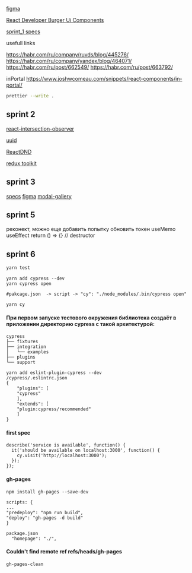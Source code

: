 [figma](https://www.figma.com/file/zFGN2O5xktHl9VmoOieq5E/React-_-%D0%9F%D1%80%D0%BE%D0%B5%D0%BA%D1%82%D0%BD%D1%8B%D0%B5-%D0%B7%D0%B0%D0%B4%D0%B0%D1%87%D0%B8_external_link?node-id=0%3A1)

[React Developer Burger Ui Components](https://yandex-praktikum.github.io/react-developer-burger-ui-components/docs/)

[sprint_1 specs](https://practicum.yandex.ru/learn/react/courses/8bb9f1d2-104b-4854-a4d5-d5d8766421ec/sprints/22204/topics/1b04cf53-64d6-46a0-ba92-2a857b20f0bd/lessons/a4bdfad8-d4c2-4b5b-aefa-04119daf305d/)

usefull links

https://habr.com/ru/company/ruvds/blog/445276/
https://habr.com/ru/company/yandex/blog/464071/
https://habr.com/ru/post/662549/
https://habr.com/ru/post/663792/

inPortal
https://www.joshwcomeau.com/snippets/react-components/in-portal/

```bash
prettier --write .
```

## sprint 2

[react-intersection-observer](https://github.com/thebuilder/react-intersection-observer)

[uuid](https://www.npmjs.com/package/uuid/)

[ReactDND](https://react-dnd.github.io/react-dnd/about)

[redux toolkit](https://redux-toolkit.js.org/tutorials/overview)

## sprint 3

[specs](https://practicum.yandex.ru/learn/react/courses/36f94820-19c9-4dfb-beed-5c4858c587e2/sprints/22212/topics/f4914b23-ab6f-4362-aae4-e78a72093099/lessons/fdc72800-02ce-438c-8c16-effed1aa8268/)
[figma](https://www.figma.com/file/zFGN2O5xktHl9VmoOieq5E/React-_-%D0%9F%D1%80%D0%BE%D0%B5%D0%BA%D1%82%D0%BD%D1%8B%D0%B5-%D0%B7%D0%B0%D0%B4%D0%B0%D1%87%D0%B8_external_link)
[modal-gallery](https://reactrouter.com/web/example/modal-gallery)

## sprint 5

реконект, можно еще добавить попытку обновить токен
useMemo
useEffect return () => {} // destructor

## sprint 6

```bash
yarn test
```

```
yarn add cypress --dev
yarn cypress open

#pakcage.json  -> script -> "cy": "./node_modules/.bin/cypress open"

yarn cy
```

#### При первом запуске тестового окружения библиотека создаёт в приложении директорию cypress с такой архитектурой:

```
cypress
├── fixtures
├── integration
│   └── examples
├── plugins
└── support
```

```
yarn add eslint-plugin-cypress --dev
/cypress/.eslintrc.json
{
    "plugins": [
    "cypress"
    ],
    "extends": [
    "plugin:cypress/recommended"
    ]
}
```

#### first spec

```
describe('service is available', function() {
  it('should be available on localhost:3000', function() {
    cy.visit('http://localhost:3000');
  });
});
```

#### gh-pages

```
npm install gh-pages --save-dev

scripts: {
...
"predeploy": "npm run build",
"deploy": "gh-pages -d build"
}

package.json
  "homepage": "./",

```

#### Couldn't find remote ref refs/heads/gh-pages

`gh-pages-clean`
